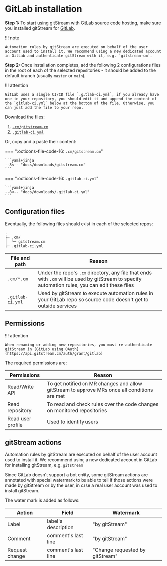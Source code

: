 # GitLab installation 

**Step 1:** To start using gitStream with GitLab source code hosting, make sure you installed gitStream for [GitLab](https://api.gitstream.cm/auth/grant/gitlab).

!!! note 

	Automation rules by gitStream are executed on behalf of the user account used to install it. We recommend using a new dedicated account in GitLab and authenticate gitStream with it, e.g. `gitstream-cm`.

**Step 2:** Once installation completes, add the following 2 configurations files in the root of each of the selected repositories - it should be added to the default branch (usually `master` or `main`).

!!! attention 

	GitLab uses a single CI/CD file `.gitlab-ci.yml`, if you already have one in your repository, you should edit it and append the content of the `gitlab-ci.yml` below at the bottom of the file. Otherwise, you can just add the file to your repo.  

Download the files:

1. [`.cm/gitstream.cm`](/downloads/gitstream.cm)
2. [`.gitlab-ci.yml`](/downloads/.gitlab-ci.yml)

Or, copy and a paste their content:

=== ":octicons-file-code-16: `.cm/gitstream.cm`"

    ```yaml+jinja
    --8<-- "docs/downloads/gitstream.cm"
    ```
=== ":octicons-file-code-16: `.gitlab-ci.yml`"

    ```yaml+jinja   
    --8<-- "docs/downloads/.gitlab-ci.yml"
    ```

## Configuration files

Eventually, the following files should exist in each of the selected repos:

```
.
├─ .cm/
│  └─ gitstream.cm
├─ .gitlab-ci.yml
```

| File and path         | Reason |
|-----------------------|----------------------------------------|
| `.cm/*.cm`    | Under the repo's `.cm` directory, any file that ends with `.cm` will be used by gitStream to specify automation rules, you can edit these files |
| `.gitlab-ci.yml` | Used by gitStream to execute automation rules in your GitLab repo so source code doesn't get to outside services |

## Permissions

!!! attention 

	When renaming or adding new repositories, you must re-authenticate gitStream in [GitLab using OAuth](https://api.gitstream.cm/auth/grant/gitlab)

The required permissions are: 

| Permissions           | Reason |
|----------------------|-------------------------------------------------------|
| Read/Write API | To get notified on MR changes and allow gitStream to approve MRs once all conditions are met |
| Read repository | To read and check rules over the code changes on monitored repositories |
| Read user profile | Used to identify users |

## gitStream actions

Automation rules by gitStream are executed on behalf of the user account used to install it. We recommend using a new dedicated account in GitLab for installing gitStream, e.g. `gitstream`

Since GitLab doesn't support a bot entity, some gitStream actions are annotated with special watermark to be able to tell if those actions were made by gitStream or by the user, in case a real user account was used to install gitStream. 

The water mark is added as follows:

| Action  | Field   | Watermark |
| ------- | ------- | --------- |
| Label   | label's description | "by gitStream" |
| Comment | comment's last line | "by gitStream" |
| Request change | comment's last line | "Change requested by gitStream" |
